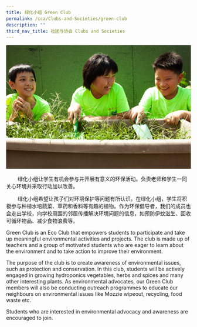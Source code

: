 ```yaml
---
title: 绿化小组 Green Club
permalink: /cca/Clubs-and-Societies/green-club
description: ""
third_nav_title: 社团与协会 Clubs and Societies
---
```

![](/images/Green%20Club.jpeg)

<p>&nbsp; &nbsp; &nbsp; &nbsp; 绿化小组让学生有机会参与并开展有意义的环保活动。负责老师和学生一同关心环境并采取行动加以改善。&nbsp;</p>
<p>&nbsp; &nbsp; &nbsp; &nbsp; 绿化小组希望让孩子们对环境保护等问题有所认识。在绿化小组，学生将积极参与种植水培蔬菜、草药和香料等有趣的植物。作为环保倡导者，我们的成员也会走出学校，向学校周围的邻居传播解决环境问题的信息，如预防伊蚊滋生、回收可循环物品、减少食物浪费等。</p>
<p>Green Club is an Eco Club that empowers students to participate and take up meaningful environmental activities and projects. The club is made up of teachers and a group of motivated students who are eager to learn about the environment and to take action to improve their environment.</p>
<p>The purpose of the club is to create awareness of environmental issues, such as protection and conservation. In this club, students will be actively engaged in growing hydroponics vegetables, herbs and spices and many other interesting plants. As environmental advocates, our Green Club members will also be conducting outreach programmes to educate our neighbours on environmental issues like Mozzie wipeout, recycling, food waste etc.</p>
<p>Students who are interested in environmental advocacy and awareness are encouraged to join.</p>